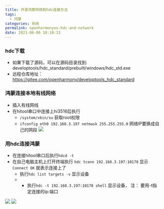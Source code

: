 ```yaml
---
title: 开源鸿蒙网络和hdc连接方法
tags:
  - 鸿蒙
categories: 系统
permalink: openharmonyos-hdc-and-network
date: 2021-06-06 18:10:13
---
```


### hdc下载
- 如果下载了源码，可以在源码目录找到: developtools/hdc_standard/prebuilt/windows/hdc_std.exe
- 远程仓库地址： https://gitee.com/openharmony/developtools_hdc_standard

### 鸿蒙连接本地有线网络
- 插入有线网线
- 在hitool串口中连接上hi3516后执行
  - `/system/xbin/su` 获取root权限
  - `ifconfig eth0 192.168.3.197 netmask 255.255.255.0` 网络IP要换成自己的网段
![](https://dl.ystyle.top/images/2021-06/HiTool_2021-06-06_18-29-05.png)

### 用hdc连接鸿蒙
- 在连接hitool串口后执行`hdcd -t`
- 在自己电脑主机上打开终端执行 `hdc tconn 192.168.3.197:10178` 显示 `Connect OK` 就表示连接上了
  - 执行`hdc list targets -v` 显示设备
  - - 执行`hdc -t 192.168.3.197:10178 shell` 显示设备， 注： 要用-t指定连接的ip:端口

![](https://dl.ystyle.top/images/2021-06/HiTool_2021-06-06_18-19-47.png)
![](https://dl.ystyle.top/images/2021-06/WindowsTerminal_2021-06-06_18-30-29.png)
